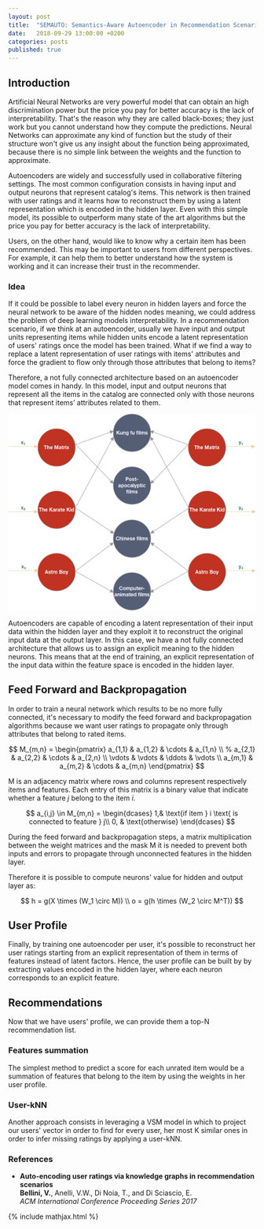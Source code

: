 ```yaml
---
layout: post
title:  "SEMAUTO: Semantics-Aware Autoencoder in Recommendation Scenarios"
date:   2018-09-29 13:00:00 +0200
categories: posts
published: true
---
```


## Introduction

Artificial Neural Networks are very powerful model that can obtain an high discrimination power but the price you pay for better accuracy is the lack of interpretability. That's the reason why they are called black-boxes; they just work but you cannot understand how they compute the predictions. Neural Networks can approximate any kind of function but the study of their structure won't give us any insight about the function being approximated, because there is no simple link between the weights and the function to approximate.

Autoencoders are widely and successfully used in collaborative filtering settings. The most common configuration consists in having input and output neurons that represent catalog's items. This network is then trained with user ratings and it learns how to reconstruct them by using a latent representation which is encoded in the hidden layer. Even with this simple model, its possible to outperform many state of the art algorithms but the price you pay for better accuracy is the lack of interpretability.

Users, on the other hand, would like to know why a certain item has been recommended. This may be important to users from different perspectives. For example, it can help them to better understand how the system is working and it can increase their trust in the recommender.

### Idea

If it could be possible to label every neuron in hidden layers and force the neural network to be aware of the hidden nodes meaning, we could address the problem of deep learning models interpretability. In a recommendation scenario, if we think at an autoencoder, usually we have input and output units representing items while hidden units encode a latent representation of users' ratings once the model has been trained. What if we find a way to replace a latent representation of user ratings with items' attributes and force the gradient to flow only through those attributes that belong to items?

Therefore, a not fully connected architecture based on an autoencoder model comes in handy. In this model, input and output neurons that represent all the items in the catalog are connected only with those neurons that represent items’ attributes related to them.

![SEMAUTO](/assets/2018-09-29/semauto.png)

Autoencoders are capable of encoding a latent representation of their input data within the hidden layer and they exploit it to reconstruct the original input data at the output layer. In this case, we have a not fully connected architecture that allows us to assign an explicit meaning to the hidden neurons. This means that at the end of training, an explicit representation of the input data within the feature space is encoded in the hidden layer.

## Feed Forward and Backpropagation

In order to train a neural network which results to be no more fully connected, it's necessary to modify the feed forward and backpropagation algorithms because we want user ratings to propagate only through attributes that belong to rated items.

$$
M_{m,n} = \begin{pmatrix}
a_{1,1} & a_{1,2} & \cdots & a_{1,n} \\
%	a_{2,1} & a_{2,2} & \cdots & a_{2,n} \\
\vdots  & \vdots  & \ddots & \vdots  \\
a_{m,1} & a_{m,2} & \cdots & a_{m,n} 
\end{pmatrix}
$$

M is an adjacency matrix where rows and columns represent respectively items and features. Each entry of this matrix is a binary value that indicate whether a feature _j_ belong to the item _i_.

$$
a_{i,j} \in M_{m,n} = 
\begin{dcases}
1,& \text{if  item } i  \text{ is connected to feature } j\\
0,              & \text{otherwise}
\end{dcases}
$$

During the feed forward and backpropagation steps, a matrix multiplication between the weight matrices and the mask M it is needed to prevent both inputs and errors to propagate through unconnected features in the hidden layer.

Therefore it is possible to compute neurons' value for hidden and output layer as:

$$
h =  g(X \times (W_1 \circ M))
\\
o = g(h \times (W_2 \circ M^T))
$$

## User Profile

Finally, by training one autoencoder per user, it's possible to reconstruct her user ratings starting from an explicit representation of them in terms of features instead of latent factors. Hence, the user profile can be built by by extracting values encoded in the hidden layer, where each neuron corresponds to an explicit feature.


## Recommendations

Now that we have users' profile, we can provide them a top-N recommendation list.

### Features summation
The simplest method to predict a score for each unrated item would be a summation of features that belong to the item by using the weights in her user profile.

### User-kNN
Another approach consists in leveraging a VSM model in which to project our users' vector in order to find for every user, her most K similar ones in order to infer missing ratings by applying a user-kNN. 

### References
- **Auto-encoding user ratings via knowledge graphs in recommendation scenarios**
  <br>**Bellini, V.**, Anelli, V.W., Di Noia, T., and Di Sciascio, E.
  <br>_ACM International Conference Proceeding Series 2017_

{% include mathjax.html %}

